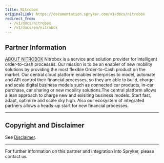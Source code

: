 ```yaml
---
title: Nitrobox
originalLink: https://documentation.spryker.com/v1/docs/nitrobox
redirect_from:
  - /v1/docs/nitrobox
  - /v1/docs/en/nitrobox
---
```


## Partner Information

[ABOUT NITROBOX](http://www.nitrobox.de/) 
Nitrobox is a service and solution provider for intelligent order-to-cash processes. Our mission is to be an enabler of new mobility solutions by providing the most flexible Order-to-Cash product on the market. Our central cloud platform enables enterprises to model, automate and API control their financial processes, so they are able to build, charge and scale digital business models such as connected car products, in-car purchase, car sharing or new mobility solutions.The central platform allows a lean approach to charge new and exisiting business models. Start fast, adapt, optimize and scale sky high. Also our ecosystem of integrated partners allows a heads-up start for new financial processes. 

---

## Copyright and Disclaimer

See [Disclaimer](https://github.com/spryker/spryker-documentation).

---
For further information on this partner and integration into Spryker, please contact us.

<div class="hubspot-forms hubspot-forms--docs">
<div class="hubspot-form" id="hubspot-partners-1">
            <div class="script-embed" data-code="
                                            hbspt.forms.create({
				                                portalId: '2770802',
				                                formId: '163e11fb-e833-4638-86ae-a2ca4b929a41',
              	                                onFormReady: function() {
              		                                const hbsptInit = new CustomEvent('hbsptInit', {bubbles: true});
              		                                document.querySelector('#hubspot-partners-1').dispatchEvent(hbsptInit);
              	                                }
				                            });
            "></div>
</div>
</div>


